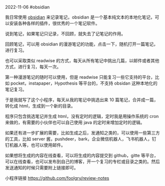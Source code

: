2022-11-06
#obsidian

我日常使用 [obsidian](https://obsidian.md/) 来记录笔记，obsidian 是一个基本纯文本的本地化笔记，可以安装各种各样的插件，很优秀的一个笔记软件。

说到笔记，如果笔记只记录，不回顾，就失去了记笔记的作用。

回顾笔记，可以用 obsidian 的漫游笔记的功能，点击一下，随机打开一篇笔记，进行复习。

也可以采取类似 readwise 的方式，每天从所有笔记中挑出几篇，以邮件或者其他方式，进行复习，每天一次。

第一种漫游笔记的随时可以使用，但是 readwise 只能复习一些它支持的平台，比如 pocket，instapaper，Hypothesis 等平台的，不支持 obsidan 这种本地化的笔记复习。

于是我就写了这个小程序，每天从我的笔记中挑选出来 10 篇笔记，合并成一篇，转化成 html，生成到一个新的目录。

程序只包含挑选笔记并生成 html，没有定时的逻辑，定时我是用操作系统的 cron 来做的，有需要的小伙伴也可以自己使用 java 的定时来增加定时的逻辑。

如果还有进一步扩展的需要，比如生成之后，发通知之类的，可以使用一些第三方的工具，比如 server 酱，pushdeer，bark，企业微信机器人，飞书机器人，钉钉机器人等，也可以使用邮件。

如果想将生成的内容在线查看，可以将生成的内容提交到 github，gitte 等平台，可以在线查看，也可以发布到自己的博客，开一个复习的专栏或目录之类的。然后发送通知的时候只需要附上链接即可。

小程序链接
https://github.com/foolgry/review-notes

